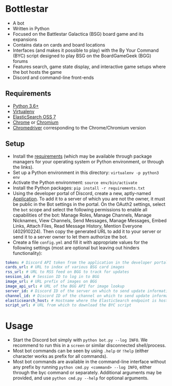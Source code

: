 # Bottlestar

- A bot
- Written in Python
- Focused on the Battlestar Galactica (BSG) board game and its expansions
- Contains data on cards and board locations
- Interfaces (and makes it possible to play) with the By Your Command (BYC) 
  script designed to play BSG on the BoardGameGeek (BGG) forums
- Features search, game state display, and interactive game setups where the 
  bot hosts the game
- Discord and command-line front-ends

## Requirements

- [Python 3.6+](https://www.python.org/downloads/)
- [Virtualenv](https://virtualenv.pypa.io/en/latest/installation.html)
- [ElasticSearch OSS 7](https://www.elastic.co/downloads/elasticsearch-oss)
- [Chrome](https://support.google.com/chrome/answer/95346) or 
  [Chromium](https://www.chromium.org/getting-involved/download-chromium)
- [Chromedriver](https://sites.google.com/a/chromium.org/chromedriver/downloads)
  corresponding to the Chrome/Chromium version

## Setup

- Install the [requirements](#requirements) (which may be available through 
  package managers for your operating system or Python environment, or through 
  the links).
- Set up a Python environment in this directory: `virtualenv -p python3 env`
- Activate the Python environment: `source env/bin/activate`
- Install the Python packages: `pip install -r requirements.txt`
- Using the developer portal of Discord, create a new, aptly-named
  [Application](https://discordapp.com/developers/applications). To add it to 
  a server of which you are not the owner, it must be public in the Bot 
  settings in the portal. On the OAuth2 settings, select the `bot` scope and 
  select the following permissions to enable all capabilities of the bot: 
  Manage Roles, Manage Channels, Manage Nicknames, View Channels, Send 
  Messages, Manage Messages, Embed Links, Attach Files, Read Message History, 
  Mention Everyone (402910224). Then copy the generated URL to add it to your 
  server or send it to a server owner to let them authorize the bot.
- Create a file `config.yml` and fill it with appropriate values for the
  following settings (most are optional but leaving out hinders functionality):

```yaml
token: # Discord API token from the application in the developer portal
cards_url: # URL to index of various BSG card images
rss_url: # URL to RSS feed on BGG to track for updates
session_id: # Session ID to log in to BGG
image_url: # URL prefix of images on BGG
image_api_url: # URL of the BGG API for image lookup
server_id: # Discord ID of the server on which to send update information
channel_id: # Discord ID of the channel on which to send update information
elasticsearch_host: # Hostname where the ElasticSearch endpoint is hosts
script_url: # URL from which to download the BYC script
```

# Usage

- Start the Discord bot simply with `python bot.py --log INFO`. We recommend to 
  run this in a `screen` or similar disconnected shell/process.
- Most bot commands can be seen by using `.help` or `!help` (either character 
  works as prefix for all commands).
- Most bot commands are available in the command-line interface without any
  prefix by running `python cmd.py <command> --log INFO`, either through the 
  byc command or separately. Additional arguments may be provided, and use 
  `python cmd.py --help` for optional arguments.
